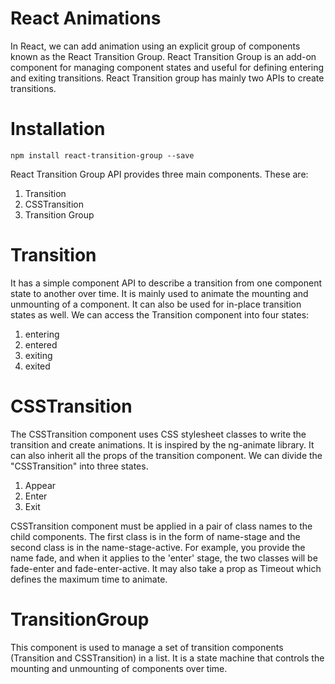 # React Animations
In React, we can add animation using an explicit group of components known as the React Transition Group.
React Transition Group is an add-on component for managing component states and useful for defining entering and exiting transitions. 
React Transition group has mainly two APIs to create transitions.

# Installation
` npm install react-transition-group --save `

React Transition Group API provides three main components. These are:

1. Transition
2. CSSTransition
3. Transition Group

# Transition

It has a simple component API to describe a transition from one component state to another over time. It is mainly used to animate the mounting and unmounting of a component. It can also be used for in-place transition states as well.
We can access the Transition component into four states:

1. entering
2. entered
3. exiting
4. exited

# CSSTransition

The CSSTransition component uses CSS stylesheet classes to write the transition and create animations. It is inspired by the ng-animate library. It can also inherit all the props of the transition component. We can divide the "CSSTransition" into three states.
1. Appear
2. Enter
3. Exit

CSSTransition component must be applied in a pair of class names to the child components. The first class is in the form of name-stage and the second class is in the name-stage-active. For example, you provide the name fade, and when it applies to the 'enter' stage, the two classes will be fade-enter and fade-enter-active. It may also take a prop as Timeout which defines the maximum time to animate.

# TransitionGroup

This component is used to manage a set of transition components (Transition and CSSTransition) in a list.
It is a state machine that controls the mounting and unmounting of components over time. 